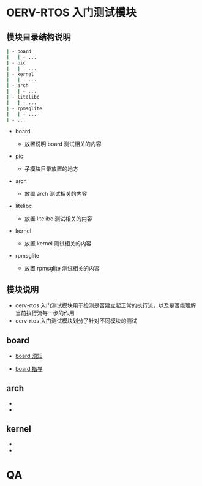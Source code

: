 # OERV-RTOS 入门测试模块

## 模块目录结构说明

```bash
| - board
|	| - ...
| - pic 
|	| - ...
| - kernel
|   | - ...
| - arch
| 	| - ...
| - litelibc
|	| - ...
| - rpmsglite
|	| - ...
| - ...
```

- board
  - 放置说明 board 测试相关的内容
- pic
  - 子模块目录放置的地方
- arch
  - 放置 arch 测试相关的内容
- litelibc 
  - 放置 litelibc 测试相关的内容

- kernel
  - 放置 kernel 测试相关的内容

- rpmsglite 
  - 放置 rpmsglite 测试相关的内容


## 模块说明

- oerv-rtos 入门测试模块用于检测是否建立起正常的执行流，以及是否能理解当前执行流每一步的作用
- oerv-rtos 入门测试模块划分了针对不同模块的测试

## board 

- [board 须知](./board/board_start.md)

- [board 指导](./board/board_support.md)

  

## arch 

- 
- 

## kernel

- 
- 



# QA

